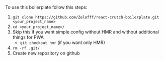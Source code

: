 To use this boilerplate follow this steps:

1. `git clone https://github.com/Zelofff/react-crutch-boilerplate.git <your_project_name>`
2. `cd <your_project_name>/`
3. Skip this if you want simple config without HMR and without additional things for PWA
   - `git checkout hmr` (if you want only HMR)
4. `rm -rf .git/`
5. Create new repository on github

